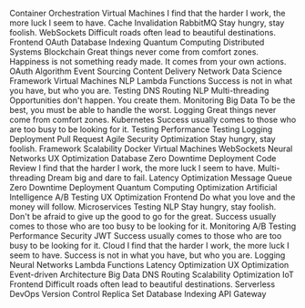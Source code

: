 Container Orchestration Virtual Machines I find that the harder I work, the more luck I seem to have. Cache Invalidation RabbitMQ Stay hungry, stay foolish. WebSockets Difficult roads often lead to beautiful destinations. Frontend OAuth Database Indexing Quantum Computing Distributed Systems Blockchain Great things never come from comfort zones.
Happiness is not something ready made. It comes from your own actions. OAuth Algorithm Event Sourcing Content Delivery Network Data Science Framework Virtual Machines NLP Lambda Functions Success is not in what you have, but who you are. Testing DNS Routing
NLP Multi-threading Opportunities don't happen. You create them. Monitoring Big Data To be the best, you must be able to handle the worst. Logging Great things never come from comfort zones. Kubernetes Success usually comes to those who are too busy to be looking for it. Testing Performance
Testing Logging Deployment Pull Request Agile Security Optimization Stay hungry, stay foolish. Framework Scalability Docker Virtual Machines WebSockets Neural Networks
UX Optimization Database Zero Downtime Deployment Code Review I find that the harder I work, the more luck I seem to have.
Multi-threading Dream big and dare to fail. Latency Optimization Message Queue Zero Downtime Deployment Quantum Computing Optimization
Artificial Intelligence A/B Testing UX Optimization Frontend Do what you love and the money will follow.
Microservices Testing NLP Stay hungry, stay foolish. Don't be afraid to give up the good to go for the great. Success usually comes to those who are too busy to be looking for it. Monitoring A/B Testing Performance Security JWT
Success usually comes to those who are too busy to be looking for it. Cloud I find that the harder I work, the more luck I seem to have. Success is not in what you have, but who you are. Logging Neural Networks Lambda Functions Latency Optimization UX Optimization Event-driven Architecture
Big Data DNS Routing Scalability Optimization IoT Frontend Difficult roads often lead to beautiful destinations. Serverless DevOps Version Control Replica Set Database Indexing API Gateway
